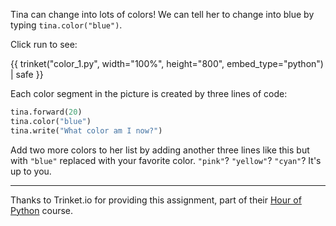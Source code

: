 Tina can change into lots of colors!  We can tell her to change into blue by typing `tina.color("blue")`.  

Click run to see:

{{ trinket("color_1.py", width="100%", height="800", embed_type="python") | safe }}

Each color segment in the picture is created by three lines of code:

```python
tina.forward(20)
tina.color("blue")
tina.write("What color am I now?")
```

Add two more colors to her list by adding another three lines like this but with `"blue"` replaced with your favorite color.  `"pink"`? `"yellow"`? `"cyan"`?  It's up to you.



---

Thanks to Trinket.io for providing this assignment, 
part of their [Hour of Python](https://hourofpython.com/a-visual-introduction-to-python/) 
course.